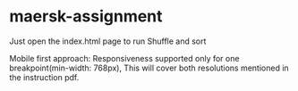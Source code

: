 # maersk-assignment

Just open the index.html page to run Shuffle and sort

Mobile first approach:
Responsiveness supported only for one breakpoint(min-width: 768px), This will cover both resolutions  mentioned in the instruction pdf.